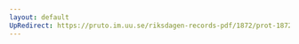 ```yaml
---
layout: default
UpRedirect: https://pruto.im.uu.se/riksdagen-records-pdf/1872/prot-1872--fk--513/prot-1872--fk--513_017.pdf
---
```

